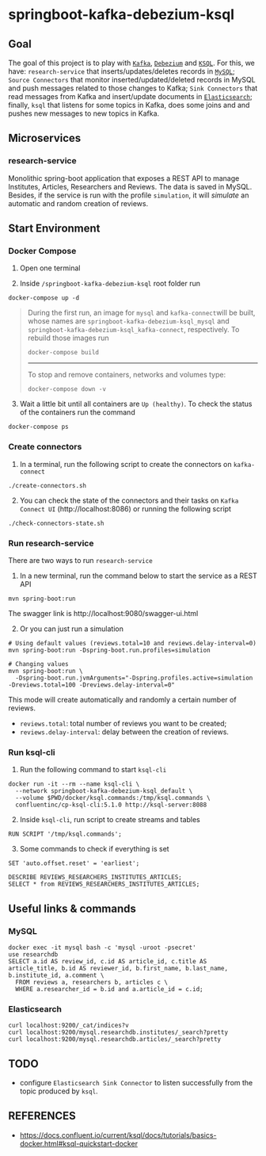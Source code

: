 # springboot-kafka-debezium-ksql

## Goal

The goal of this project is to play with [`Kafka`](https://kafka.apache.org), [`Debezium`](https://debezium.io/) and
[`KSQL`](https://www.confluent.io/product/ksql/). For this, we have: `research-service` that inserts/updates/deletes
records in [`MySQL`](https://www.mysql.com); `Source Connectors` that monitor inserted/updated/deleted records in MySQL
and push messages related to those changes to Kafka; `Sink Connectors` that read messages from Kafka and insert/update
documents in [`Elasticsearch`](https://www.elastic.co); finally, `ksql` that listens for some topics in Kafka, does some
joins and and pushes new messages to new topics in Kafka.

## Microservices

### research-service

Monolithic spring-boot application that exposes a REST API to manage Institutes, Articles, Researchers and Reviews.
The data is saved in MySQL. Besides, if the service is run with the profile `simulation`, it will _simulate_ an
automatic and random creation of reviews.

## Start Environment

### Docker Compose

1. Open one terminal

2. Inside `/springboot-kafka-debezium-ksql` root folder run

```
docker-compose up -d
```
> During the first run, an image for `mysql` and `kafka-connect`will be built, whose names are
> `springboot-kafka-debezium-ksql_mysql` and `springboot-kafka-debezium-ksql_kafka-connect`, respectively.
> To rebuild those images run
> ```
> docker-compose build
> ```
> ---
> To stop and remove containers, networks and volumes type:
> ```
> docker-compose down -v
> ```

3. Wait a little bit until all containers are `Up (healthy)`. To check the status of the containers run the command
```
docker-compose ps
```

### Create connectors

1. In a terminal, run the following script to create the connectors on `kafka-connect`
```
./create-connectors.sh
```

2. You can check the state of the connectors and their tasks on `Kafka Connect UI` (http://localhost:8086) or
running the following script
```
./check-connectors-state.sh
```

### Run research-service

There are two ways to run `research-service`

1. In a new terminal, run the command below to start the service as a REST API
```
mvn spring-boot:run
```
The swagger link is http://localhost:9080/swagger-ui.html

2. Or you can just run a simulation
```
# Using default values (reviews.total=10 and reviews.delay-interval=0)
mvn spring-boot:run -Dspring-boot.run.profiles=simulation

# Changing values
mvn spring-boot:run \
  -Dspring-boot.run.jvmArguments="-Dspring.profiles.active=simulation -Dreviews.total=100 -Dreviews.delay-interval=0"
```
This mode will create automatically and randomly a certain number of reviews.
- `reviews.total`: total number of reviews you want to be created;
- `reviews.delay-interval`: delay between the creation of reviews.

### Run ksql-cli

1. Run the following command to start `ksql-cli`
```
docker run -it --rm --name ksql-cli \
  --network springboot-kafka-debezium-ksql_default \
  --volume $PWD/docker/ksql.commands:/tmp/ksql.commands \
  confluentinc/cp-ksql-cli:5.1.0 http://ksql-server:8088
```

2. Inside `ksql-cli`, run script to create streams and tables
```
RUN SCRIPT '/tmp/ksql.commands';
```

3. Some commands to check if everything is set
```
SET 'auto.offset.reset' = 'earliest';

DESCRIBE REVIEWS_RESEARCHERS_INSTITUTES_ARTICLES;
SELECT * from REVIEWS_RESEARCHERS_INSTITUTES_ARTICLES;
```

## Useful links & commands

### MySQL
```
docker exec -it mysql bash -c 'mysql -uroot -psecret'
use researchdb
SELECT a.id AS review_id, c.id AS article_id, c.title AS article_title, b.id AS reviewer_id, b.first_name, b.last_name, b.institute_id, a.comment \
  FROM reviews a, researchers b, articles c \
  WHERE a.researcher_id = b.id and a.article_id = c.id;
```

### Elasticsearch
```
curl localhost:9200/_cat/indices?v
curl localhost:9200/mysql.researchdb.institutes/_search?pretty
curl localhost:9200/mysql.researchdb.articles/_search?pretty
```

## TODO

- configure `Elasticsearch Sink Connector` to listen successfully from the topic produced by `ksql`.

## REFERENCES

- https://docs.confluent.io/current/ksql/docs/tutorials/basics-docker.html#ksql-quickstart-docker